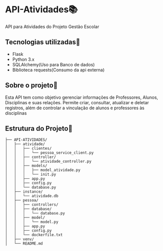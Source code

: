 # API-Atividades📚
API para Atividades do Projeto Gestão Escolar

## Tecnologias utilizadas🚀
- Flask
- Python 3.x
- SQLAlchemy(Uso para Banco de dados)
- Biblioteca requests(Consumo da api externa)

## Sobre o projeto📕
Esta API tem como objetivo gerenciar informações de Professores, Alunos, Disciplinas e suas relações. Permite criar, consultar, atualizar e deletar registros, além de controlar a vinculação de alunos e professores às disciplinas

## Estrutura do Projeto📄
```
├── API-ATIVIDADES/
│   ├── atividade/
│   │   ├── clientes/
│   │   │   └── pessoa_service_client.py
│   │   ├── controller/
│   │   │   └── atividade_controller.py
│   │   ├── models/
│   │   │   ├── model_atividade.py
│   │   │   └── init.py
│   │   ├── app.py
│   │   ├── config.py
│   │   └── database.py
│   ├── instance/
│   │   └── atividade.db
│   ├── pessoa/
│   │   ├── controllers/
│   │   ├── database/
│   │   │   └── database.py
│   │   ├── model/
│   │   │   └── model.py
│   │   ├── app.py
│   │   ├── config.py
│   │   └── dockerfile.txt
│   ├── venv/
│   └── README.md


```
